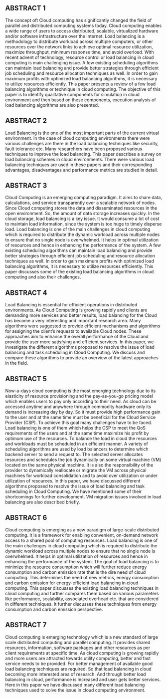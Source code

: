 ## ABSTRACT 1
The concept oft Cloud computing has significantly changed the field of parallel and distributed computing
systems today. Cloud computing enables a wide range of users to access distributed, scalable, virtualized
hardware and/or software infrastructure over the Internet. Load balancing is a methodology to distribute
workload across multiple computers, or other resources over the network links to achieve optimal resource
utilization, maximize throughput, minimum response time, and avoid overload. With recent advent of
technology, resource control or load balancing in cloud computing is main challenging issue. A few
existing scheduling algorithms can maintain load balancing and provide better strategies through efficient
job scheduling and resource allocation techniques as well. In order to gain maximum profits with optimized
load balancing algorithms, it is necessary to utilize resources efficiently. This paper presents a review of a
few load balancing algorithms or technique in cloud computing. The objective of this paper is to identify
qualitative components for simulation in cloud environment and then based on these components, execution
analysis of load balancing algorithms are also presented.


## ABSTRACT 2
Load Balancing is the one of the most important parts of the current virtual environment. In the case of cloud
computing environments there were various challenges are there in the load balancing techniques like security, fault
tolerance etc. Many researchers have been proposed various techniques to improve the load balancing. This paper
describes a survey on load balancing schemes in cloud environments. There were various load balancing techniques are
used in these papers and their corresponding advantages, disadvantages and performance metrics are studied in detail.


## ABSTRACT 3
Cloud Computing is an emerging computing paradigm. It aims to share data, calculations, and service transparently over a
scalable network of nodes. Since Cloud computing stores the data and disseminated resources in the open environment.
So, the amount of data storage increases quickly. In the cloud storage, load balancing is a key issue. It would consume a
lot of cost to maintain load information, since the system is too huge to timely disperse load. Load balancing is one of the
main challenges in cloud computing which is required to distribute the dynamic workload across multiple nodes to ensure
that no single node is overwhelmed. It helps in optimal utilization of resources and hence in enhancing the performance of
the system. A few existing scheduling algorithms can maintain load balancing and provide better strategies through
efficient job scheduling and resource allocation techniques as well. In order to gain maximum profits with optimized load
balancing algorithms, it is necessary to utilize resources efficiently. This paper discusses some of the existing load
balancing algorithms in cloud computing and also their challenges.


## ABSTRACT 4
Load Balancing is essential for efficient operations in distributed environments. As Cloud Computing is growing
rapidly and clients are demanding more services and better
results, load balancing for the Cloud has become a very
interesting and important research area. Many algorithms were
suggested to provide efficient mechanisms and algorithms for
assigning the client’s requests to available Cloud nodes. These
approaches aim to enhance the overall performance of the Cloud
and provide the user more satisfying and efficient services. In
this paper, we investigate the different algorithms proposed to
resolve the issue of load balancing and task scheduling in Cloud
Computing. We discuss and compare these algorithms to provide
an overview of the latest approaches in the field.


## ABSTRACT 5
Now-a-days cloud computing is the most emerging
technology due to its elasticity of resource provisioning and the
pay-as-you-go pricing model which enables users to pay only
according to their need. As cloud can be accessed anytime and
anywhere through commodity hardware only its demand is
increasing day by day. So it must provide high performance
gain to the user and at the same time must be beneficial for the
Cloud Service Provider (CSP). To achieve this goal many
challenges have to be faced. Load balancing is one of them
which helps the CSP to meet the QoS requirements of the users
and at the same time maximize his profit by optimum use of
the resources. To balance the load in cloud the resources and
workloads must be scheduled in an efficient manner. A variety
of scheduling algorithms are used by load balancers to
determine which backend server to send a request to. The
selected server allocates resources and schedules the job
dynamically on some virtual machine (VM) located on the
same physical machine. It is also the responsibility of the
provider to dynamically reallocate or migrate the VM across
physical machines for workload consolidation and to avoid
over utilization or under utilization of resources. In this paper,
we have discussed different algorithms proposed to resolve the
issue of load balancing and task scheduling in Cloud
Computing. We have mentioned some of their shortcomings
for further development. VM migration issues involved in load
balancing are also described briefly.


## ABSTRACT 6
Cloud computing is emerging as a new paradigm of large-scale
distributed computing. It is a framework for enabling convenient,
on-demand network access to a shared pool of computing
resources. Load balancing is one of the main challenges in cloud
computing which is required to distribute the dynamic workload
across multiple nodes to ensure that no single node is
overwhelmed. It helps in optimal utilization of resources and
hence in enhancing the performance of the system. The goal of
load balancing is to minimize the resource consumption which
will further reduce energy consumption and carbon emission rate
that is the dire need of cloud computing. This determines the
need of new metrics, energy consumption and carbon emission
for energy-efficient load balancing in cloud computing. This
paper discusses the existing load balancing techniques in cloud
computing and further compares them based on various
parameters like performance, scalability, associated overhead etc.
that are considered in different techniques. It further discusses
these techniques from energy consumption and carbon emission
perspective.


## ABSTRACT 7
Cloud computing is emerging technology which is a new standard of large scale distributed computing and parallel computing. It provides
shared resources, information, software packages and other resources as per client requirements at specific time. As cloud computing is growing rapidly
and more users are attracted towards utility computing, better and fast service needs to be provided. For better management of available good load
balancing techniques are required. So that load balancing in cloud becoming more interested area of research. And through better load balancing in
cloud, performance is increased and user gets better services. Here in this paper we have discussed many different load balancing techniques used to
solve the issue in cloud computing environment.
